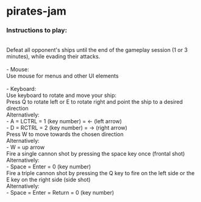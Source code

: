 # pirates-jam

<h3>Instructions to play:</h3>
<br>
Defeat all opponent's ships until the end of the gameplay session (1 or 3 minutes), while evading their attacks.<br>
<br>
- Mouse:<br>
  Use mouse for menus and other UI elements<br>
<br>
- Keyboard:<br>
  Use keyboard to rotate and move your ship:<br>
    Press Q to rotate left or E to rotate right and point the ship to a desired direction<br>
    Alternatively:<br>
      - A = LCTRL = 1 (key number) = <- (left arrow)<br>
      - D = RCTRL = 2 (key number) = -> (right arrow)<br>
    Press W to move towards the chosen direction<br>
    Alternatively:<br>
      - W = up arrow<br>
    Fire a single cannon shot by pressing the space key once (frontal shot)<br>
    Alternatively:<br>
      - Space = Enter = 0 (key number)<br>
    Fire a triple cannon shot by pressing the Q key to fire on the left side or the E key on the right side (side shot)<br>
    Alternatively:<br>
      - Space = Enter = Return = 0 (key number)<br>
<br>
